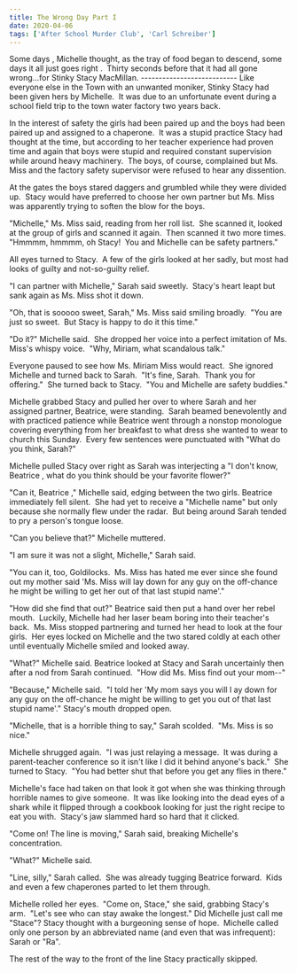 ```yaml
---
title: The Wrong Day Part I
date: 2020-04-06
tags: ['After School Murder Club', 'Carl Schreiber']
---
```


Some days , Michelle thought, as the tray of food began to descend, some days it all just goes right .  Thirty seconds before that it had all gone wrong...for Stinky Stacy MacMillan. --------------------------- Like everyone else in the Town with an unwanted moniker, Stinky Stacy had been given hers by Michelle.  It was due to an unfortunate event during a school field trip to the town water factory two years back.

In the interest of safety the girls had been paired up and the boys had been paired up and assigned to a chaperone.  It was a stupid practice Stacy had thought at the time, but according to her teacher experience had proven time and again that boys were stupid and required constant supervision while around heavy machinery.  The boys, of course, complained but Ms. Miss and the factory safety supervisor were refused to hear any dissention.

At the gates the boys stared daggers and grumbled while they were divided up.  Stacy would have preferred to choose her own partner but Ms. Miss was apparently trying to soften the blow for the boys.

"Michelle," Ms. Miss said, reading from her roll list.  She scanned it, looked at the group of girls and scanned it again.  Then scanned it two more times.  "Hmmmm, hmmmm, oh Stacy!  You and Michelle can be safety partners."

All eyes turned to Stacy.  A few of the girls looked at her sadly, but most had looks of guilty and not-so-guilty relief.

"I can partner with Michelle," Sarah said sweetly.  Stacy's heart leapt but sank again as Ms. Miss shot it down.

"Oh, that is sooooo sweet, Sarah," Ms. Miss said smiling broadly.  "You are just so sweet.  But Stacy is happy to do it this time."

"Do it?" Michelle said.  She dropped her voice into a perfect imitation of Ms. Miss's whispy voice.  "Why, Miriam, what scandalous talk."

Everyone paused to see how Ms. Miriam Miss would react.  She ignored Michelle and turned back to Sarah.  "It's fine, Sarah.  Thank you for offering."  She turned back to Stacy.  "You and Michelle are safety buddies."

Michelle grabbed Stacy and pulled her over to where Sarah and her assigned partner, Beatrice, were standing.  Sarah beamed benevolently and with practiced patience while Beatrice went through a nonstop monologue covering everything from her breakfast to what dress she wanted to wear to church this Sunday.  Every few sentences were punctuated with "What do you think, Sarah?"

Michelle pulled Stacy over right as Sarah was interjecting a "I don't know, Beatrice , what do you think should be your favorite flower?"

"Can it, Beatrice ," Michelle said, edging between the two girls. Beatrice immediately fell silent.  She had yet to receive a "Michelle name" but only because she normally flew under the radar.  But being around Sarah tended to pry a person's tongue loose.

"Can you believe that?" Michelle muttered.

"I am sure it was not a slight, Michelle," Sarah said.

"You can it, too, Goldilocks.  Ms. Miss has hated me ever since she found out my mother said 'Ms. Miss will lay down for any guy on the off-chance he might be willing to get her out of that last stupid name'."

"How did she find that out?" Beatrice said then put a hand over her rebel mouth.  Luckily, Michelle had her laser beam boring into their teacher's back.  Ms. Miss stopped partnering and turned her head to look at the four girls.  Her eyes locked on Michelle and the two stared coldly at each other until eventually Michelle smiled and looked away.

"What?" Michelle said. Beatrice looked at Stacy and Sarah uncertainly then after a nod from Sarah continued.  "How did Ms. Miss find out your mom--"

"Because," Michelle said.  "I told her 'My mom says you will l ay down for any guy on the off-chance he might be willing to get you out of that last stupid name'." Stacy's mouth dropped open.

"Michelle, that is a horrible thing to say," Sarah scolded.  "Ms. Miss is so nice."

Michelle shrugged again.  "I was just relaying a message.  It was during a parent-teacher conference so it isn't like I did it behind anyone's back."  She turned to Stacy.  "You had better shut that before you get any flies in there."

Michelle's face had taken on that look it got when she was thinking through horrible names to give someone.  It was like looking into the dead eyes of a shark while it flipped through a cookbook looking for just the right recipe to eat you with.  Stacy's jaw slammed hard so hard that it clicked.

"Come on! The line is moving," Sarah said, breaking Michelle's concentration.

"What?" Michelle said.

"Line, silly," Sarah called.  She was already tugging Beatrice forward.  Kids and even a few chaperones parted to let them through.

Michelle rolled her eyes.  "Come on, Stace," she said, grabbing Stacy's arm.  "Let's see who can stay awake the longest." Did Michelle just call me "Stace"? Stacy thought with a burgeoning sense of hope.  Michelle called only one person by an abbreviated name (and even that was infrequent): Sarah or "Ra".

The rest of the way to the front of the line Stacy practically skipped.
